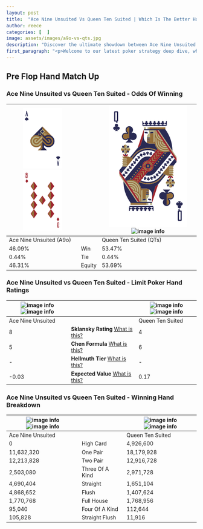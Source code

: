 ```yaml
---
layout: post
title:  "Ace Nine Unsuited Vs Queen Ten Suited | Which Is The Better Hand In Poker? A Complete Guide"
author: reece
categories: [  ]
image: assets/images/a9o-vs-qts.jpg
description: "Discover the ultimate showdown between Ace Nine Unsuited and Queen Ten Suited in poker! Uncover the odds, strategies, and scenarios where one hand triumphs over the other. Get ready to up your poker game with this thrilling analysis."
first_paragraph: "<p>Welcome to our latest poker strategy deep dive, where we're pitting two distinct hands against each other in a high-stakes showdown: Ace Nine Unsuited vs Queen Ten Suited.</p><p>In the dynamic world of poker, every decision counts, and knowing which hand holds the upper hand is key to your success at the table.</p><p>In this article, we'll dissect these two hands, explore the scenarios where one dominates the other, and equip you with the knowledge to make strategic choices that can tip the odds in your favor.</p><p>Get ready to unravel the intriguing dynamics of these poker hands and elevate your game to new heights.</p>"
---
```




[comment]: # (sp0)

## Pre Flop Hand Match Up

<div class="table hand-ratings" markdown="1"> 



### Ace Nine Unsuited vs Queen Ten Suited - Odds Of Winning


    
| ![image info](assets/images/hand1/A.png) ![image info](assets/images/hand1/9o.png) |  | ![image info](assets/images/hand2/Q.png) ![image info](assets/images/hand2/ts.png) |
| -------- | -------- | -------- |
| Ace Nine Unsuited (A9o) |  | Queen Ten Suited (QTs) |
| 46.09% | Win | 53.47% |
| 0.44% | Tie | 0.44% |
| 46.31% | Equity | 53.69% |




[comment]: # (sp1)



### Ace Nine Unsuited vs Queen Ten Suited - Limit Poker Hand Ratings


    
| ![image info](https://www.riverpairs.com/assets/images/hand1/A.png) ![image info](https://www.riverpairs.com/assets/images/hand1/9o.png) |  | ![image info](https://www.riverpairs.com/assets/images/hand2/Q.png) ![image info](https://www.riverpairs.com/assets/images/hand2/ts.png) |
| -------- | -------- | -------- |
| Ace Nine Unsuited |  | Queen Ten Suited |
| 8 | **Sklansky Rating** [What is this?](/sklansky-rating-explained) | 4 |
| 5 | **Chen Formula** [What is this?](/chen-formula-explained) | 6 |
| - | **Hellmuth Tier** [What is this?](/Hellmuth-tier-explained) | - |
| -0.03 | **Expected Value** [What is this?](/expected-value-explained) | 0.17 |




[comment]: # (sp2)



### Ace Nine Unsuited vs Queen Ten Suited - Winning Hand Breakdown


    
| ![image info](https://www.riverpairs.com/assets/images/hand1/A.png) ![image info](https://www.riverpairs.com/assets/images/hand1/9o.png) |  | ![image info](https://www.riverpairs.com/assets/images/hand2/Q.png) ![image info](https://www.riverpairs.com/assets/images/hand2/ts.png) |
| -------- | -------- | -------- |
| Ace Nine Unsuited |  | Queen Ten Suited |
| 0 | High Card | 4,926,600 |
| 11,632,320 | One Pair | 18,179,928 |
| 12,213,828 | Two Pair | 12,916,728 |
| 2,503,080 | Three Of A Kind | 2,971,728 |
| 4,690,404 | Straight | 1,651,104 |
| 4,868,652 | Flush | 1,407,624 |
| 1,770,768 | Full House | 1,768,956 |
| 95,040 | Four Of A Kind | 112,644 |
| 105,828 | Straight Flush | 11,916 |




[comment]: # (sp3)



</div>

[comment]: # (sp4)



[comment]: # (sp5)

